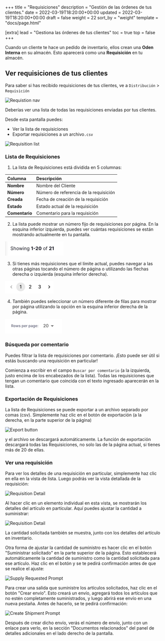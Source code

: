 +++
title = "Requisiciones"
description = "Gestión de las órdenes de tus clientes."
date = 2022-03-19T18:20:00+00:00
updated = 2022-03-19T18:20:00+00:00
draft = false
weight = 22
sort_by = "weight"
template = "docs/page.html"

[extra]
lead = "Gestiona las órdenes de tus clientes"
toc = true
top = false
+++

Cuando un cliente te hace un pedido de inventario, ellos crean una **Oden Interna** en su almacén. Esto aparecerá como una **Requisición** en tu almacén.

## Ver requisiciones de tus clientes

Para saber si has recibido requisiciones de tus clientes, ve a `Distribución` > `Requisición`

![Requistion nav](/docs/distribution/images/req_gotoreq2.png)

Deberías ver una lista de todas las requisiciones enviadas por tus clientes.

Desde esta pantalla puedes:

- Ver la lista de requisiciones
- Exportar requisiciones a un archivo`.csv`

![Requisition list](/docs/distribution/images/req_list.png)

### Lista de Requisiciones

1. La lista de Requisiciones está dividida en 5 columnas:

| Columna        | Descripción                            |
| :------------- | :------------------------------------- |
| **Nombre**     | Nombre del Cliente                     |
| **Número**     | Número de referencia de la requisición |
| **Creada**     | Fecha de creación de la requisición    |
| **Estado**     | Estado actual de la requisición        |
| **Comentario** | Comentario para la requisición         |

2. La lista puede mostrar un número fijo de requisiciones por página. En la esquina inferior izquierda, puedes ver cuántas requisiciones se están mostrando actualmente en tu pantalla.

![Page](../../images/list_showing.png)

3. Si tienes más requisiciones que el límite actual, puedes navegar a las otras páginas tocando el número de página o utilizando las flechas derecha o izquierda (esquina inferior derecha).

![Page](../../images/list_pagenumbers.png)

4. También puedes seleccionar un número diferente de filas para mostrar por página utilizando la opción en la esquina inferior derecha de la página.

![Rows per page](../../images/rows-per-page-select.png)

### Búsqueda por comentario

Puedes filtrar la lista de requisiciones por comentario. ¡Esto puede ser útil si estás buscando una requisición en particular!

Comienza a escribir en el campo `Buscar por comentario` (a la izquierda, justo encima de los encabezados de la lista). Todas las requisiciones que tengan un comentario que coincida con el texto ingresado aparecerán en la lista.

### Exportación de Requisiciones

La lista de Requisiciones se puede exportar a un archivo separado por comas (csv). Simplemente haz clic en el botón de exportación (a la derecha, en la parte superior de la página)

![Export button](/docs/distribution/images/export.png)

y el archivo se descargará automáticamente. La función de exportación descargará todas las Requisiciones, no solo las de la página actual, si tienes más de 20 de ellas.

### Ver una requisición

Para ver los detalles de una requisición en particular, simplemente haz clic en ella en la vista de lista. Luego podrás ver la vista detallada de la requisición:

![Requisition Detail](/docs/distribution/images/requisition-detail.png)

Al hacer clic en un elemento individual en esta vista, se mostrarán los detalles del artículo en particular. Aquí puedes ajustar la cantidad a suministrar:

![Requisition Detail](/docs/distribution/images/requisition-item-detail.png)

La cantidad solicitada también se muestra, junto con los detalles del artículo en inventario.

Otra forma de ajustar la cantidad de suministro es hacer clic en el botón "Suministrar solicitado" en la parte superior de la página. Esto establecerá automáticamente la cantidad de suministro como la cantidad solicitada para ese artículo. Haz clic en el botón y se te pedirá confirmación antes de que se realice el ajuste:

![Supply Requested Prompt](/docs/distribution/images/requisition-supply-to-requested.png)

Para crear una salida que suministre los artículos solicitados, haz clic en el botón "Crear envío". Esto creará un envío, agregará todos los artículos que no estén completamente suministrados, y luego abrirá ese envío en una nueva pestaña. Antes de hacerlo, se te pedirá confirmación:

![Create Shipment Prompt](/docs/distribution/images/requisition-create-shipment.png)

Después de crear dicho envío, verás el número de envío, junto con un enlace para verlo, en la sección "Documentos relacionados" del panel de detalles adicionales en el lado derecho de la pantalla.
